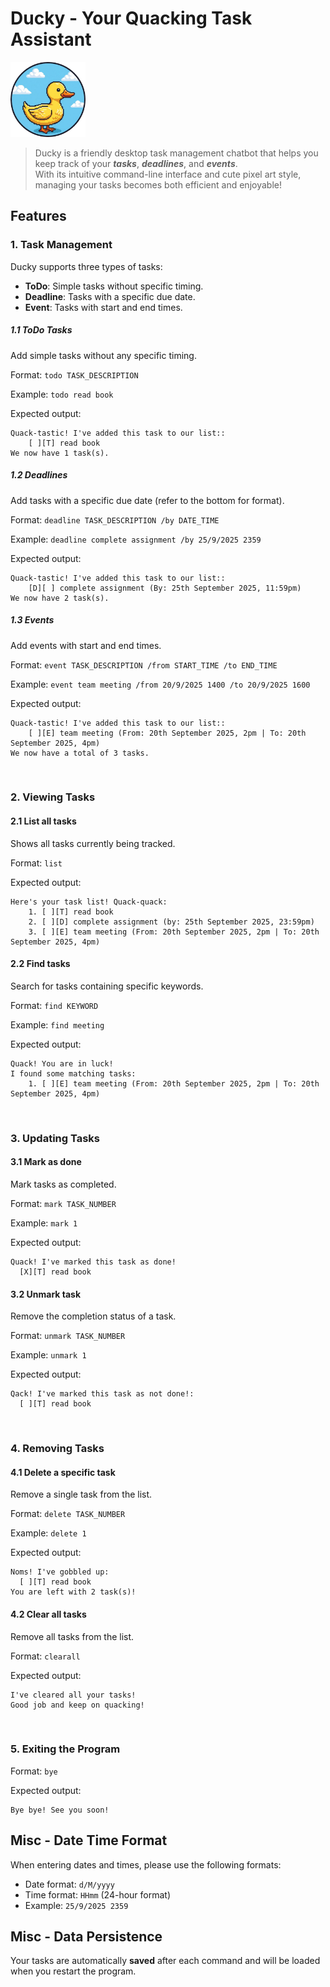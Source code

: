 # Ducky - Your Quacking Task Assistant

<img src="/src/main/resources/images/Pixel_ducky.png" alt="Ducky" width="120" />

> Ducky is a friendly desktop task management chatbot that helps you keep track of your
> **_tasks_**, **_deadlines_**, and **_events_**. <br/>
> With its intuitive command-line interface and cute pixel art style,
> managing your tasks becomes both efficient and enjoyable!

## Features

### 1. Task Management
Ducky supports three types of tasks:
- **ToDo**: Simple tasks without specific timing.
- **Deadline**: Tasks with a specific due date.
- **Event**: Tasks with start and end times.

##### 1.1 ToDo Tasks
Add simple tasks without any specific timing.

Format: `todo TASK_DESCRIPTION`

Example: `todo read book`

Expected output:
```
Quack-tastic! I've added this task to our list::
    [ ][T] read book
We now have 1 task(s).
```

##### 1.2 Deadlines
Add tasks with a specific due date (refer to the bottom for format).

Format: `deadline TASK_DESCRIPTION /by DATE_TIME`

Example: `deadline complete assignment /by 25/9/2025 2359`

Expected output:
```
Quack-tastic! I've added this task to our list::
    [D][ ] complete assignment (By: 25th September 2025, 11:59pm)
We now have 2 task(s).
```

##### 1.3 Events
Add events with start and end times.

Format: `event TASK_DESCRIPTION /from START_TIME /to END_TIME`

Example: `event team meeting /from 20/9/2025 1400 /to 20/9/2025 1600`

Expected output:
```
Quack-tastic! I've added this task to our list::
    [ ][E] team meeting (From: 20th September 2025, 2pm | To: 20th September 2025, 4pm)
We now have a total of 3 tasks.
```
<br/>

### 2. Viewing Tasks

#### 2.1 List all tasks
Shows all tasks currently being tracked.

Format: `list`

Expected output:
```
Here's your task list! Quack-quack:
    1. [ ][T] read book
    2. [ ][D] complete assignment (by: 25th September 2025, 23:59pm)
    3. [ ][E] team meeting (From: 20th September 2025, 2pm | To: 20th September 2025, 4pm)
```

#### 2.2 Find tasks
Search for tasks containing specific keywords.

Format: `find KEYWORD`

Example: `find meeting`

Expected output:
```
Quack! You are in luck!
I found some matching tasks:
    1. [ ][E] team meeting (From: 20th September 2025, 2pm | To: 20th September 2025, 4pm)
```
<br>

### 3. Updating Tasks

#### 3.1 Mark as done
Mark tasks as completed.

Format: `mark TASK_NUMBER`

Example: `mark 1`

Expected output:
```
Quack! I've marked this task as done!
  [X][T] read book
```

#### 3.2 Unmark task
Remove the completion status of a task.

Format: `unmark TASK_NUMBER`

Example: `unmark 1`

Expected output:
```
Qack! I've marked this task as not done!:
  [ ][T] read book
```
<br>

### 4. Removing Tasks

#### 4.1 Delete a specific task
Remove a single task from the list.

Format: `delete TASK_NUMBER`

Example: `delete 1`

Expected output:
```
Noms! I've gobbled up:
  [ ][T] read book
You are left with 2 task(s)!
```

#### 4.2 Clear all tasks
Remove all tasks from the list.

Format: `clearall`

Expected output:
```
I've cleared all your tasks!
Good job and keep on quacking!
```
<br>

### 5. Exiting the Program

Format: `bye`

Expected output:
```
Bye bye! See you soon!
```

## Misc - Date Time Format
When entering dates and times, please use the following formats:
- Date format: `d/M/yyyy`
- Time format: `HHmm` (24-hour format)
- Example: `25/9/2025 2359`

## Misc - Data Persistence
Your tasks are automatically **saved** after each command and will be loaded when you restart the program.


